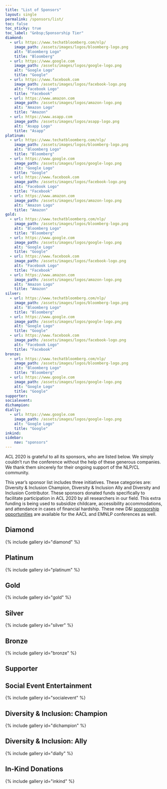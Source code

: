 ```yaml
---
title: "List of Sponsors"
layout: single
permalink: /sponsors/list/
toc: false
toc_sticky: true
toc_label: "&nbsp;Sponsorship Tier"
diamond:
  - url: https://www.techatbloomberg.com/nlp/
    image_path: /assets/images/logos/bloomberg-logo.png
    alt: "Bloomberg Logo"
    title: "Bloomberg"
  - url: https://www.google.com
    image_path: /assets/images/logos/google-logo.png
    alt: "Google Logo"
    title: "Google"
  - url: https://www.facebook.com
    image_path: /assets/images/logos/facebook-logo.png
    alt: "Facebook Logo"
    title: "Facebook"
  - url: https://www.amazon.com
    image_path: /assets/images/logos/amazon-logo.png
    alt: "Amazon Logo"
    title: "Amazon"
  - url: https://www.asapp.com
    image_path: /assets/images/logos/asapp-logo.png
    alt: "Asapp Logo"
    title: "Asapp"
platinum:
  - url: https://www.techatbloomberg.com/nlp/
    image_path: /assets/images/logos/bloomberg-logo.png
    alt: "Bloomberg Logo"
    title: "Bloomberg"
  - url: https://www.google.com
    image_path: /assets/images/logos/google-logo.png
    alt: "Google Logo"
    title: "Google"
  - url: https://www.facebook.com
    image_path: /assets/images/logos/facebook-logo.png
    alt: "Facebook Logo"
    title: "Facebook"
  - url: https://www.amazon.com
    image_path: /assets/images/logos/amazon-logo.png
    alt: "Amazon Logo"
    title: "Amazon"
gold:
  - url: https://www.techatbloomberg.com/nlp/
    image_path: /assets/images/logos/bloomberg-logo.png
    alt: "Bloomberg Logo"
    title: "Bloomberg"
  - url: https://www.google.com
    image_path: /assets/images/logos/google-logo.png
    alt: "Google Logo"
    title: "Google"
  - url: https://www.facebook.com
    image_path: /assets/images/logos/facebook-logo.png
    alt: "Facebook Logo"
    title: "Facebook"
  - url: https://www.amazon.com
    image_path: /assets/images/logos/amazon-logo.png
    alt: "Amazon Logo"
    title: "Amazon"
silver:
  - url: https://www.techatbloomberg.com/nlp/
    image_path: /assets/images/logos/bloomberg-logo.png
    alt: "Bloomberg Logo"
    title: "Bloomberg"
  - url: https://www.google.com
    image_path: /assets/images/logos/google-logo.png
    alt: "Google Logo"
    title: "Google"
  - url: https://www.facebook.com
    image_path: /assets/images/logos/facebook-logo.png
    alt: "Facebook Logo"
    title: "Facebook"
bronze:
  - url: https://www.techatbloomberg.com/nlp/
    image_path: /assets/images/logos/bloomberg-logo.png
    alt: "Bloomberg Logo"
    title: "Bloomberg"
  - url: https://www.google.com
    image_path: /assets/images/logos/google-logo.png
    alt: "Google Logo"
    title: "Google"
supporter:
socialevent:
dichampion:
dially:
  - url: https://www.google.com
    image_path: /assets/images/logos/google-logo.png
    alt: "Google Logo"
    title: "Google"
inkind:
sidebar: 
    nav: "sponsors"
---
```


ACL 2020 is grateful to all its sponsors, who are listed below. We simply couldn’t run the conference without the help of these generous companies. We thank them sincerely for their ongoing support of the NLP/CL community.


This year’s sponsor list includes three initiatives. These categories are: Diversity & Inclusion Champion, Diversity & Inclusion Ally and Diversity and Inclusion Contributor. 
These sponsors donated funds specifically to facilitate participation in ACL 2020 by all researchers in our field. This extra funding is being used to subsidize childcare, accessibility accommodations, and attendance in cases of financial hardship. These new D&I [sponsorship opportunities](/sponsors/benefits) are available for the AACL and EMNLP conferences as well.

## Diamond

{% include gallery id="diamond" %}

## Platinum

{% include gallery id="platinum" %}

## Gold

{% include gallery id="gold" %}

## Silver

{% include gallery id="silver" %}

## Bronze

{% include gallery id="bronze" %}

## Supporter

<!-- {% include gallery id="supporter" %} -->

## Social Event Entertainment

{% include gallery id="socialevent" %}

## Diversity &amp; Inclusion: Champion

{% include gallery id="dichampion" %}

## Diversity &amp; Inclusion: Ally

{% include gallery id="dially" %}

## In-Kind Donations

{% include gallery id="inkind" %}

